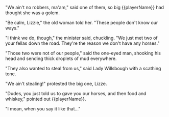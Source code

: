 "We ain't no robbers, ma'am," said one of them, so big {{playerName}} had thought she was a golem.

"Be calm, Lizzie," the old woman told her. "These people don't know our ways."

"I think we do, though," the minister said, chuckling. "We just met two of your fellas down the road. They're the reason we don't have any horses."

"Those two were not of our people," said the one-eyed man, shooking his head and sending thick droplets of mud everywhere.

"They also wanted to steal from us," said Lady Willsbough with a scathing tone.

"We ain't stealing!" protested the big one, Lizze.

"Dudes, you just told us to gave you our horses, and then food and whiskey," pointed out {{playerName}}.

"I mean, when you say it like that..."
